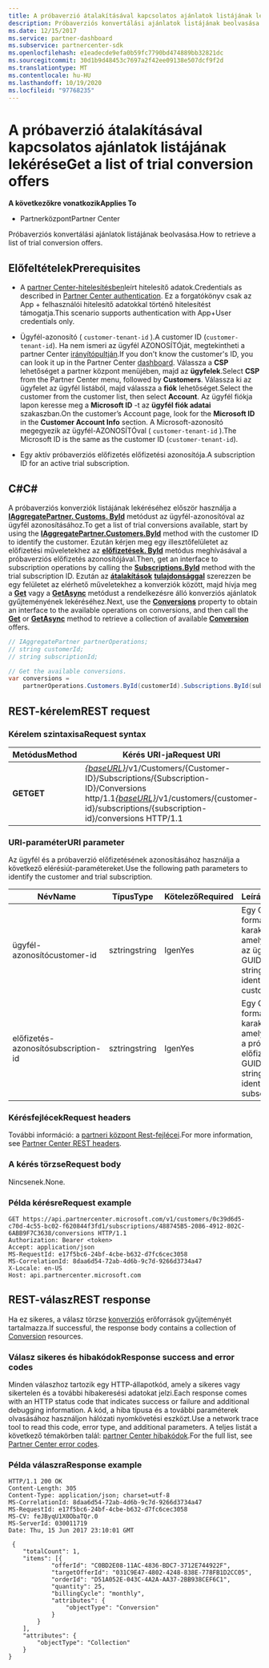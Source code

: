 ```yaml
---
title: A próbaverzió átalakításával kapcsolatos ajánlatok listájának lekérése
description: Próbaverziós konvertálási ajánlatok listájának beolvasása.
ms.date: 12/15/2017
ms.service: partner-dashboard
ms.subservice: partnercenter-sdk
ms.openlocfilehash: e1eadecde9efa0b59fc7790bd474889bb32821dc
ms.sourcegitcommit: 30d1b9d48453c7697a2f42ee09138e507dcf9f2d
ms.translationtype: MT
ms.contentlocale: hu-HU
ms.lasthandoff: 10/19/2020
ms.locfileid: "97768235"
---
```

# <a name="get-a-list-of-trial-conversion-offers"></a><span data-ttu-id="3929f-103">A próbaverzió átalakításával kapcsolatos ajánlatok listájának lekérése</span><span class="sxs-lookup"><span data-stu-id="3929f-103">Get a list of trial conversion offers</span></span>

<span data-ttu-id="3929f-104">**A következőkre vonatkozik**</span><span class="sxs-lookup"><span data-stu-id="3929f-104">**Applies To**</span></span>

- <span data-ttu-id="3929f-105">Partnerközpont</span><span class="sxs-lookup"><span data-stu-id="3929f-105">Partner Center</span></span>

<span data-ttu-id="3929f-106">Próbaverziós konvertálási ajánlatok listájának beolvasása.</span><span class="sxs-lookup"><span data-stu-id="3929f-106">How to retrieve a list of trial conversion offers.</span></span>

## <a name="prerequisites"></a><span data-ttu-id="3929f-107">Előfeltételek</span><span class="sxs-lookup"><span data-stu-id="3929f-107">Prerequisites</span></span>

- <span data-ttu-id="3929f-108">A [partner Center-hitelesítésben](partner-center-authentication.md)leírt hitelesítő adatok.</span><span class="sxs-lookup"><span data-stu-id="3929f-108">Credentials as described in [Partner Center authentication](partner-center-authentication.md).</span></span> <span data-ttu-id="3929f-109">Ez a forgatókönyv csak az App + felhasználói hitelesítő adatokkal történő hitelesítést támogatja.</span><span class="sxs-lookup"><span data-stu-id="3929f-109">This scenario supports authentication with App+User credentials only.</span></span>

- <span data-ttu-id="3929f-110">Ügyfél-azonosító ( `customer-tenant-id` ).</span><span class="sxs-lookup"><span data-stu-id="3929f-110">A customer ID (`customer-tenant-id`).</span></span> <span data-ttu-id="3929f-111">Ha nem ismeri az ügyfél AZONOSÍTÓját, megtekintheti a partner Center [irányítópultján](https://partner.microsoft.com/dashboard).</span><span class="sxs-lookup"><span data-stu-id="3929f-111">If you don't know the customer's ID, you can look it up in the Partner Center [dashboard](https://partner.microsoft.com/dashboard).</span></span> <span data-ttu-id="3929f-112">Válassza a **CSP** lehetőséget a partner központ menüjében, majd az **ügyfelek**.</span><span class="sxs-lookup"><span data-stu-id="3929f-112">Select **CSP** from the Partner Center menu, followed by **Customers**.</span></span> <span data-ttu-id="3929f-113">Válassza ki az ügyfelet az ügyfél listából, majd válassza a **fiók** lehetőséget.</span><span class="sxs-lookup"><span data-stu-id="3929f-113">Select the customer from the customer list, then select **Account**.</span></span> <span data-ttu-id="3929f-114">Az ügyfél fiókja lapon keresse meg a **Microsoft ID** -t az **ügyfél fiók adatai** szakaszban.</span><span class="sxs-lookup"><span data-stu-id="3929f-114">On the customer’s Account page, look for the **Microsoft ID** in the **Customer Account Info** section.</span></span> <span data-ttu-id="3929f-115">A Microsoft-azonosító megegyezik az ügyfél-AZONOSÍTÓval ( `customer-tenant-id` ).</span><span class="sxs-lookup"><span data-stu-id="3929f-115">The Microsoft ID is the same as the customer ID  (`customer-tenant-id`).</span></span>

- <span data-ttu-id="3929f-116">Egy aktív próbaverziós előfizetés előfizetési azonosítója.</span><span class="sxs-lookup"><span data-stu-id="3929f-116">A subscription ID for an active trial subscription.</span></span>

## <a name="c"></a><span data-ttu-id="3929f-117">C\#</span><span class="sxs-lookup"><span data-stu-id="3929f-117">C\#</span></span>

<span data-ttu-id="3929f-118">A próbaverziós konverziók listájának lekéréséhez először használja a [**IAggregatePartner. Customs. ById**](/dotnet/api/microsoft.store.partnercenter.customers.icustomercollection.byid) metódust az ügyfél-azonosítóval az ügyfél azonosításához.</span><span class="sxs-lookup"><span data-stu-id="3929f-118">To get a list of trial conversions available, start by using the [**IAggregatePartner.Customers.ById**](/dotnet/api/microsoft.store.partnercenter.customers.icustomercollection.byid) method with the customer ID to identify the customer.</span></span> <span data-ttu-id="3929f-119">Ezután kérjen meg egy illesztőfelületet az előfizetési műveletekhez az [**előfizetések. ById**](/dotnet/api/microsoft.store.partnercenter.customerusers.icustomerusercollection.byid) metódus meghívásával a próbaverziós előfizetés azonosítójával.</span><span class="sxs-lookup"><span data-stu-id="3929f-119">Then, get an interface to subscription operations by calling the [**Subscriptions.ById**](/dotnet/api/microsoft.store.partnercenter.customerusers.icustomerusercollection.byid) method with the trial subscription ID.</span></span> <span data-ttu-id="3929f-120">Ezután az [**átalakítások**](/dotnet/api/microsoft.store.partnercenter.models.subscriptions.conversion) [**tulajdonsággal**](/dotnet/api/microsoft.store.partnercenter.subscriptions.isubscription.conversions) szerezzen be egy felületet az elérhető műveletekhez a konverziók között, majd hívja meg a [**Get**](/dotnet/api/microsoft.store.partnercenter.subscriptions.isubscriptionconversioncollection.get) vagy a [**GetAsync**](/dotnet/api/microsoft.store.partnercenter.subscriptions.isubscriptionconversioncollection.getasync) metódust a rendelkezésre álló konverziós ajánlatok gyűjteményének lekéréséhez.</span><span class="sxs-lookup"><span data-stu-id="3929f-120">Next, use the [**Conversions**](/dotnet/api/microsoft.store.partnercenter.subscriptions.isubscription.conversions) property to obtain an interface to the available operations on conversions, and then call the [**Get**](/dotnet/api/microsoft.store.partnercenter.subscriptions.isubscriptionconversioncollection.get) or [**GetAsync**](/dotnet/api/microsoft.store.partnercenter.subscriptions.isubscriptionconversioncollection.getasync) method to retrieve a collection of available [**Conversion**](/dotnet/api/microsoft.store.partnercenter.models.subscriptions.conversion) offers.</span></span>

``` csharp
// IAggregatePartner partnerOperations;
// string customerId;
// string subscriptionId;

// Get the available conversions.
var conversions =
    partnerOperations.Customers.ById(customerId).Subscriptions.ById(subscriptionId).Conversions.Get();
```

## <a name="rest-request"></a><span data-ttu-id="3929f-121">REST-kérelem</span><span class="sxs-lookup"><span data-stu-id="3929f-121">REST request</span></span>

### <a name="request-syntax"></a><span data-ttu-id="3929f-122">Kérelem szintaxisa</span><span class="sxs-lookup"><span data-stu-id="3929f-122">Request syntax</span></span>

| <span data-ttu-id="3929f-123">Metódus</span><span class="sxs-lookup"><span data-stu-id="3929f-123">Method</span></span>  | <span data-ttu-id="3929f-124">Kérés URI-ja</span><span class="sxs-lookup"><span data-stu-id="3929f-124">Request URI</span></span>                                                                                                                 |
|---------|-----------------------------------------------------------------------------------------------------------------------------|
| <span data-ttu-id="3929f-125">**GET**</span><span class="sxs-lookup"><span data-stu-id="3929f-125">**GET**</span></span> | <span data-ttu-id="3929f-126">[*{baseURL}*](partner-center-rest-urls.md)/v1/Customers/{Customer-ID}/Subscriptions/{Subscription-ID}/Conversions http/1.1</span><span class="sxs-lookup"><span data-stu-id="3929f-126">[*{baseURL}*](partner-center-rest-urls.md)/v1/customers/{customer-id}/subscriptions/{subscription-id}/conversions HTTP/1.1</span></span> |

### <a name="uri-parameter"></a><span data-ttu-id="3929f-127">URI-paraméter</span><span class="sxs-lookup"><span data-stu-id="3929f-127">URI parameter</span></span>

<span data-ttu-id="3929f-128">Az ügyfél és a próbaverzió előfizetésének azonosításához használja a következő elérésiút-paramétereket.</span><span class="sxs-lookup"><span data-stu-id="3929f-128">Use the following path parameters to identify the customer and trial subscription.</span></span>

| <span data-ttu-id="3929f-129">Név</span><span class="sxs-lookup"><span data-stu-id="3929f-129">Name</span></span>            | <span data-ttu-id="3929f-130">Típus</span><span class="sxs-lookup"><span data-stu-id="3929f-130">Type</span></span>   | <span data-ttu-id="3929f-131">Kötelező</span><span class="sxs-lookup"><span data-stu-id="3929f-131">Required</span></span> | <span data-ttu-id="3929f-132">Leírás</span><span class="sxs-lookup"><span data-stu-id="3929f-132">Description</span></span>                                                     |
|-----------------|--------|----------|-----------------------------------------------------------------|
| <span data-ttu-id="3929f-133">ügyfél-azonosító</span><span class="sxs-lookup"><span data-stu-id="3929f-133">customer-id</span></span>     | <span data-ttu-id="3929f-134">sztring</span><span class="sxs-lookup"><span data-stu-id="3929f-134">string</span></span> | <span data-ttu-id="3929f-135">Igen</span><span class="sxs-lookup"><span data-stu-id="3929f-135">Yes</span></span>      | <span data-ttu-id="3929f-136">Egy GUID formátumú karakterlánc, amely azonosítja az ügyfelet.</span><span class="sxs-lookup"><span data-stu-id="3929f-136">A GUID formatted string that identifies the customer.</span></span>           |
| <span data-ttu-id="3929f-137">előfizetés-azonosító</span><span class="sxs-lookup"><span data-stu-id="3929f-137">subscription-id</span></span> | <span data-ttu-id="3929f-138">sztring</span><span class="sxs-lookup"><span data-stu-id="3929f-138">string</span></span> | <span data-ttu-id="3929f-139">Igen</span><span class="sxs-lookup"><span data-stu-id="3929f-139">Yes</span></span>      | <span data-ttu-id="3929f-140">Egy GUID formátumú karakterlánc, amely azonosítja a próba-előfizetést.</span><span class="sxs-lookup"><span data-stu-id="3929f-140">A GUID formatted string that identifies the trial subscription.</span></span> |

### <a name="request-headers"></a><span data-ttu-id="3929f-141">Kérésfejlécek</span><span class="sxs-lookup"><span data-stu-id="3929f-141">Request headers</span></span>

<span data-ttu-id="3929f-142">További információ: a [partneri központ Rest-fejlécei](headers.md).</span><span class="sxs-lookup"><span data-stu-id="3929f-142">For more information, see [Partner Center REST headers](headers.md).</span></span>

### <a name="request-body"></a><span data-ttu-id="3929f-143">A kérés törzse</span><span class="sxs-lookup"><span data-stu-id="3929f-143">Request body</span></span>

<span data-ttu-id="3929f-144">Nincsenek.</span><span class="sxs-lookup"><span data-stu-id="3929f-144">None.</span></span>

### <a name="request-example"></a><span data-ttu-id="3929f-145">Példa kérésre</span><span class="sxs-lookup"><span data-stu-id="3929f-145">Request example</span></span>

```http
GET https://api.partnercenter.microsoft.com/v1/customers/0c39d6d5-c70d-4c55-bc02-f620844f3fd1/subscriptions/488745B5-2086-4912-802C-6ABB9F7C3638/conversions HTTP/1.1
Authorization: Bearer <token>
Accept: application/json
MS-RequestId: e17f5bc6-24bf-4cbe-b632-d7fc6cec3058
MS-CorrelationId: 8daa6d54-72ab-4d6b-9c7d-9266d3734a47
X-Locale: en-US
Host: api.partnercenter.microsoft.com
```

## <a name="rest-response"></a><span data-ttu-id="3929f-146">REST-válasz</span><span class="sxs-lookup"><span data-stu-id="3929f-146">REST response</span></span>

<span data-ttu-id="3929f-147">Ha ez sikeres, a válasz törzse [konverziós](conversions-resources.md#conversionresult) erőforrások gyűjteményét tartalmazza.</span><span class="sxs-lookup"><span data-stu-id="3929f-147">If successful, the response body contains a collection of [Conversion](conversions-resources.md#conversionresult) resources.</span></span>

### <a name="response-success-and-error-codes"></a><span data-ttu-id="3929f-148">Válasz sikeres és hibakódok</span><span class="sxs-lookup"><span data-stu-id="3929f-148">Response success and error codes</span></span>

<span data-ttu-id="3929f-149">Minden válaszhoz tartozik egy HTTP-állapotkód, amely a sikeres vagy sikertelen és a további hibakeresési adatokat jelzi.</span><span class="sxs-lookup"><span data-stu-id="3929f-149">Each response comes with an HTTP status code that indicates success or failure and additional debugging information.</span></span> <span data-ttu-id="3929f-150">A kód, a hiba típusa és a további paraméterek olvasásához használjon hálózati nyomkövetési eszközt.</span><span class="sxs-lookup"><span data-stu-id="3929f-150">Use a network trace tool to read this code, error type, and additional parameters.</span></span> <span data-ttu-id="3929f-151">A teljes listát a következő témakörben talál: [partner Center hibakódok](error-codes.md).</span><span class="sxs-lookup"><span data-stu-id="3929f-151">For the full list, see [Partner Center error codes](error-codes.md).</span></span>

### <a name="response-example"></a><span data-ttu-id="3929f-152">Példa válaszra</span><span class="sxs-lookup"><span data-stu-id="3929f-152">Response example</span></span>

```http
HTTP/1.1 200 OK
Content-Length: 305
Content-Type: application/json; charset=utf-8
MS-CorrelationId: 8daa6d54-72ab-4d6b-9c7d-9266d3734a47
MS-RequestId: e17f5bc6-24bf-4cbe-b632-d7fc6cec3058
MS-CV: feJByqU1X0ObaTQr.0
MS-ServerId: 030011719
Date: Thu, 15 Jun 2017 23:10:01 GMT

 {
    "totalCount": 1,
    "items": [{
            "offerId": "C0BD2E08-11AC-4836-BDC7-3712E744922F",
            "targetOfferId": "031C9E47-4802-4248-838E-778FB1D2CC05",
            "orderId": "D51A052E-043C-4A2A-AA37-2BB938CEF6C1",
            "quantity": 25,
            "billingCycle": "monthly",
            "attributes": {
                "objectType": "Conversion"
            }
        }
    ],
    "attributes": {
        "objectType": "Collection"
    }
}
```
